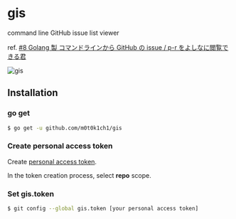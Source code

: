 # gis

command line GitHub issue list viewer

ref. [#8 Golang 製 コマンドラインから GitHub の issue / p-r をよしなに閲覧できる君](http://tech.kayac.com/archive/8_golang_github_issue.html)

![gis](https://github.com/m0t0k1ch1/gis/blob/master/img/demo.gif)

## Installation

### go get

``` sh
$ go get -u github.com/m0t0k1ch1/gis
```

### Create personal access token

Create [personal access token](https://help.github.com/articles/creating-a-personal-access-token-for-the-command-line).

In the token creation process, select __repo__ scope.

### Set gis.token

``` sh
$ git config --global gis.token [your personal access token]
```
